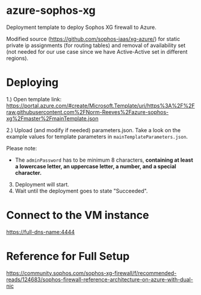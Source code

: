 # azure-sophos-xg
Deployment template to deploy Sophos XG firewall to Azure.

Modified source (https://github.com/sophos-iaas/xg-azure/) for static private ip assignments (for routing tables) and removal of availability set (not needed for our use case since we have Active-Active set in different regions).

Deploying
=========

1.) Open template link: https://portal.azure.com/#create/Microsoft.Template/uri/https%3A%2F%2Fraw.githubusercontent.com%2FNorm-Reeves%2Fazure-sophos-xg%2Fmaster%2FmainTemplate.json

2.) Upload (and modify if needed) parameters.json. Take a look on the example values for template parameters in `mainTemplateParameters.json`.

Please note:
* The `adminPassword` has to be minimum 8 characters, **containing at least a lowercase letter, an uppercase letter, a number, and a special character.**

3) Deployment will start.
4) Wait until the deployment goes to state "Succeeded".

Connect to the VM instance
==========================
[https://full-dns-name:4444](https://full-dns-name:4444)


Reference for Full Setup
============
https://community.sophos.com/sophos-xg-firewall/f/recommended-reads/124683/sophos-firewall-reference-architecture-on-azure-with-dual-nic
